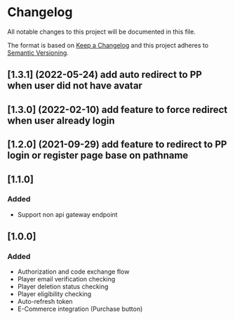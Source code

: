 # Changelog

All notable changes to this project will be documented in this file.

The format is based on [Keep a Changelog](http://keepachangelog.com/en/1.0.0/) and this project adheres to [Semantic Versioning](http://semver.org/spec/v2.0.0.html).

## [1.3.1] (2022-05-24) add auto redirect to PP when user did not have avatar

## [1.3.0] (2022-02-10) add feature to force redirect when user already login

## [1.2.0] (2021-09-29) add feature to redirect to PP login or register page base on pathname

## [1.1.0]

### Added

- Support non api gateway endpoint

## [1.0.0]

### Added

- Authorization and code exchange flow
- Player email verification checking
- Player deletion status checking
- Player eligibility checking
- Auto-refresh token
- E-Commerce integration (Purchase button)
